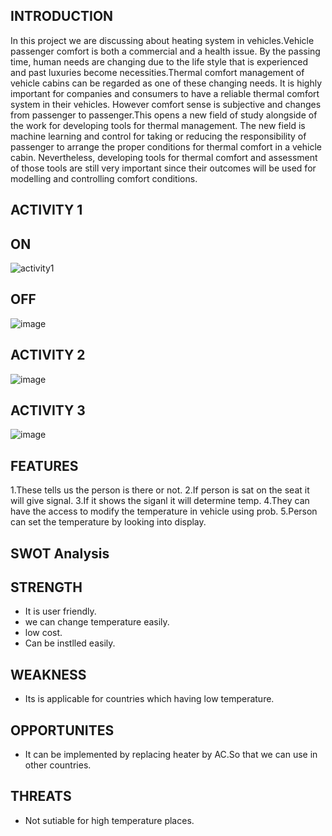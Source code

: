 INTRODUCTION
-----------------
In this project we are discussing about heating system in vehicles.Vehicle passenger comfort is both a commercial and a health issue. By the passing time, human needs are changing due to the life style that is experienced and past luxuries become necessities.Thermal comfort management of vehicle cabins can be regarded as one of these changing needs. It is highly important for companies and consumers to have a reliable thermal comfort system in their vehicles. However comfort sense is subjective and changes from passenger to passenger.This opens a new field of study alongside of the work for developing tools for thermal management. The new field is machine learning and control for taking or reducing the responsibility of passenger to arrange the proper conditions for thermal comfort in a vehicle cabin. Nevertheless, developing tools for thermal comfort and assessment of those tools are still very important since their outcomes will be used for modelling and controlling comfort conditions.

ACTIVITY 1
-----------
ON
------

![activity1](https://user-images.githubusercontent.com/89571674/133562619-ce46f2ed-df96-475b-a774-a8fbcb128b13.png)

OFF
----
![image](https://user-images.githubusercontent.com/89571674/133562829-5e6a16c3-a805-4347-967e-59c353ec7113.png)

ACTIVITY 2
-----------
![image](https://user-images.githubusercontent.com/89571674/133562995-5b8a991a-463c-4948-9440-e9f7b7fb601e.png)

ACTIVITY 3
-----------
![image](https://user-images.githubusercontent.com/89571674/133563039-e9b65451-9069-47f3-ab19-02e820eef64c.png)

FEATURES
-----------
1.These tells us the person is there or not.
2.If person is sat on the seat it will give signal.
3.If it shows the siganl it will determine temp.
4.They can have the access to modify the temperature in vehicle using prob.
5.Person can set the temperature by looking into display.

SWOT Analysis
--------------
STRENGTH
-------------
* It is user friendly.
* we can change temperature easily.
* low cost.
* Can be instlled easily.

WEAKNESS
----------
* Its is applicable for countries which having low temperature.

OPPORTUNITES
------------
* It can be implemented by replacing heater by AC.So that we can use in other countries.

THREATS
------------
* Not sutiable for high temperature places.


